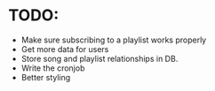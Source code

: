 # TODO:

- Make sure subscribing to a playlist works properly
- Get more data for users
- Store song and playlist relationships in DB.
- Write the cronjob
- Better styling
